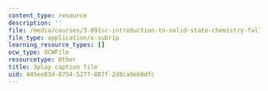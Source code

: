 ```yaml
---
content_type: resource
description: ''
file: /media/courses/3-091sc-introduction-to-solid-state-chemistry-fall-2010/445ee83d87545277887f2d8ca0eb6dfc_cMaryERGZmY.vtt
file_type: application/x-subrip
learning_resource_types: []
ocw_type: OCWFile
resourcetype: Other
title: 3play caption file
uid: 445ee83d-8754-5277-887f-2d8ca0eb6dfc
---
```

